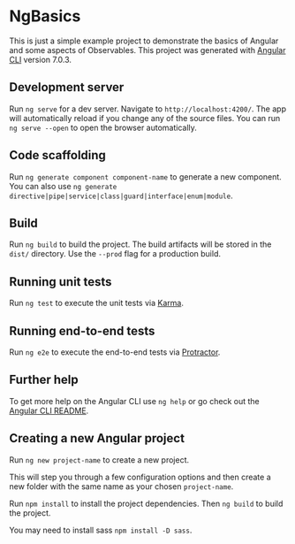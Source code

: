 # NgBasics

This is just a simple example project to demonstrate the basics of Angular and some aspects of Observables. This project was generated with [Angular CLI](https://github.com/angular/angular-cli) version 7.0.3. 

## Development server

Run `ng serve` for a dev server. Navigate to `http://localhost:4200/`. The app will automatically reload if you change any of the source files. You can run `ng serve --open` to open the browser automatically.

## Code scaffolding

Run `ng generate component component-name` to generate a new component. You can also use `ng generate directive|pipe|service|class|guard|interface|enum|module`.

## Build

Run `ng build` to build the project. The build artifacts will be stored in the `dist/` directory. Use the `--prod` flag for a production build.

## Running unit tests

Run `ng test` to execute the unit tests via [Karma](https://karma-runner.github.io).

## Running end-to-end tests

Run `ng e2e` to execute the end-to-end tests via [Protractor](http://www.protractortest.org/).

## Further help

To get more help on the Angular CLI use `ng help` or go check out the [Angular CLI README](https://github.com/angular/angular-cli/blob/master/README.md).

## Creating a new Angular project

Run `ng new project-name` to create a new project.

This will step you through a few configuration options and then create a new folder with the same name as your chosen `project-name`.

Run `npm install` to install the project dependencies. Then `ng build` to build the project.

You may need to install sass `npm install -D sass`.